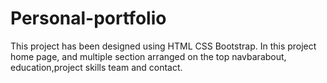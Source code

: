 # Personal-portfolio
This project has been designed using HTML CSS Bootstrap. In this project home page, and multiple section arranged on the top navbarabout, education,project skills team and contact.

